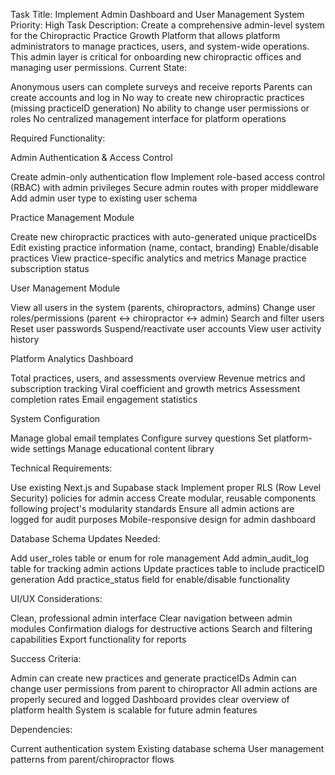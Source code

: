 Task Title: Implement Admin Dashboard and User Management System
Priority: High
Task Description:
Create a comprehensive admin-level system for the Chiropractic Practice Growth Platform that allows platform administrators to manage practices, users, and system-wide operations. This admin layer is critical for onboarding new chiropractic offices and managing user permissions.
Current State:

Anonymous users can complete surveys and receive reports
Parents can create accounts and log in
No way to create new chiropractic practices (missing practiceID generation)
No ability to change user permissions or roles
No centralized management interface for platform operations

Required Functionality:

Admin Authentication & Access Control

Create admin-only authentication flow
Implement role-based access control (RBAC) with admin privileges
Secure admin routes with proper middleware
Add admin user type to existing user schema

Practice Management Module

Create new chiropractic practices with auto-generated unique practiceIDs
Edit existing practice information (name, contact, branding)
Enable/disable practices
View practice-specific analytics and metrics
Manage practice subscription status

User Management Module

View all users in the system (parents, chiropractors, admins)
Change user roles/permissions (parent ↔ chiropractor ↔ admin)
Search and filter users
Reset user passwords
Suspend/reactivate user accounts
View user activity history

Platform Analytics Dashboard

Total practices, users, and assessments overview
Revenue metrics and subscription tracking
Viral coefficient and growth metrics
Assessment completion rates
Email engagement statistics

System Configuration

Manage global email templates
Configure survey questions
Set platform-wide settings
Manage educational content library

Technical Requirements:

Use existing Next.js and Supabase stack
Implement proper RLS (Row Level Security) policies for admin access
Create modular, reusable components following project's modularity standards
Ensure all admin actions are logged for audit purposes
Mobile-responsive design for admin dashboard

Database Schema Updates Needed:

Add user_roles table or enum for role management
Add admin_audit_log table for tracking admin actions
Update practices table to include practiceID generation
Add practice_status field for enable/disable functionality

UI/UX Considerations:

Clean, professional admin interface
Clear navigation between admin modules
Confirmation dialogs for destructive actions
Search and filtering capabilities
Export functionality for reports

Success Criteria:

Admin can create new practices and generate practiceIDs
Admin can change user permissions from parent to chiropractor
All admin actions are properly secured and logged
Dashboard provides clear overview of platform health
System is scalable for future admin features

Dependencies:

Current authentication system
Existing database schema
User management patterns from parent/chiropractor flows
